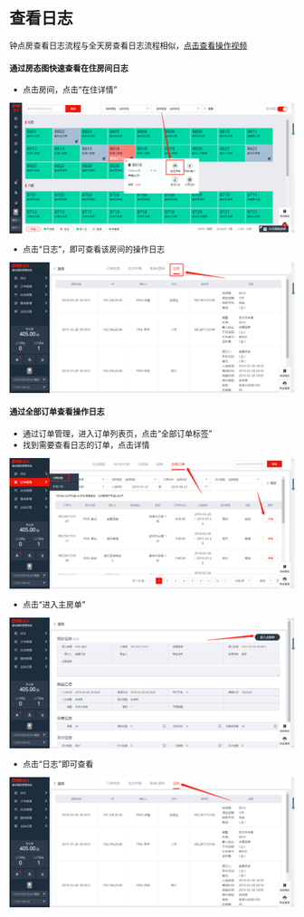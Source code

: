 # 查看日志

钟点房查看日志流程与全天房查看日志流程相似，[点击查看操作视频](http://crs-pms-vidio.oss-cn-beijing.aliyuncs.com/%E9%92%9F%E7%82%B9%E6%88%BF%E6%97%A5%E5%BF%97.mp4)

#### 通过房态图快速查看在住房间日志

* 点击房间，点击“在住详情”

![](../../.gitbook/assets/image%20%28435%29.png)

* 点击“日志”，即可查看该房间的操作日志

![](../../.gitbook/assets/image%20%28220%29.png)

#### 通过全部订单查看操作日志

* 通过订单管理，进入订单列表页，点击“全部订单标签”
* 找到需要查看日志的订单，点击详情

![](../../.gitbook/assets/image%20%28183%29.png)

* 点击“进入主房单”

![](../../.gitbook/assets/image%20%28694%29.png)

* 点击“日志”即可查看

![](../../.gitbook/assets/image%20%28112%29.png)

